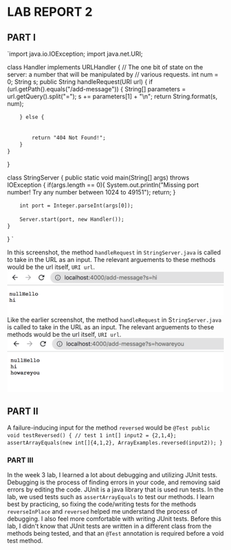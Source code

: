 # LAB REPORT 2
## PART I
`import java.io.IOException;
import java.net.URI;

class Handler implements URLHandler {
    // The one bit of state on the server: a number that will be manipulated by
    // various requests.
    int num = 0;
    String s;
    public String handleRequest(URI url) {
        if (url.getPath().equals("/add-message")) {
            String[] parameters = url.getQuery().split("=");
            s += parameters[1] + "\n";
            return String.format(s, num);
            
        } else {
            
            
            return "404 Not Found!";
        }
    }
}

class StringServer {
    public static void main(String[] args) throws IOException {
        if(args.length == 0){
            System.out.println("Missing port number! Try any number between 1024 to 49151");
            return;
        }

        int port = Integer.parseInt(args[0]);

        Server.start(port, new Handler());
    }
}
`

In this screenshot, the method `handleRequest` in `StringServer.java` is called to take in the URL as an input. The relevant arguements to these
methods would be the url itself, `URI url`.
![Image](lab2-1.png)
Like the earlier screenshot, the method `handleRequest` in S`tringServer.java` is called to take in the URL as an input. The relevant arguements to these
methods would be the url itself, `URI url`.
![Image](lab2-2.png)
## PART II
A failure-inducing input for the method `reversed` would be
`@Test
  public void testReversed() {
    // test 1
    int[] input2 = {2,1,4};
    assertArrayEquals(new int[]{4,1,2}, ArrayExamples.reversed(input2));
  }`
### PART III
In the week 3 lab, I learned a lot about debugging and utilizing JUnit tests. Debugging is the process of finding errors in your code, and 
removing said errors by editing the code. JUnit is a java library that is used run tests. In the lab, we used tests such as `assertArrayEquals` to test
our methods. I learn best by practicing, so fixing the code/writing tests for the methods `reverseInPlace` and `reversed` helped me understand
the process of debugging. I also feel more comfortable with writing JUnit tests. Before this lab, I didn't know that JUnit tests are written in
a different class from the methods being tested, and that an `@Test` annotation is required before a void test method.
